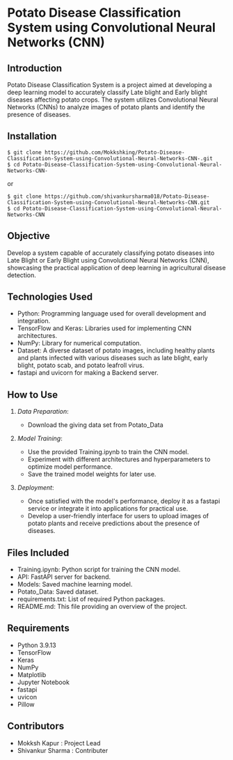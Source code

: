 # Potato Disease Classification System using Convolutional Neural Networks (CNN)

## Introduction
Potato Disease Classification System is a project aimed at developing a deep learning model to accurately classify Late blight and Early blight diseases affecting potato crops. The system utilizes Convolutional Neural Networks (CNNs) to analyze images of potato plants and identify the presence of diseases.

## Installation
```
$ git clone https://github.com/Mokkshking/Potato-Disease-Classification-System-using-Convolutional-Neural-Networks-CNN-.git
$ cd Potato-Disease-Classification-System-using-Convolutional-Neural-Networks-CNN-
```
or 
```
$ git clone https://github.com/shivankursharma018/Potato-Disease-Classification-System-using-Convolutional-Neural-Networks-CNN.git
$ cd Potato-Disease-Classification-System-using-Convolutional-Neural-Networks-CNN
```

## Objective
Develop a system capable of accurately classifying potato diseases into Late Blight or Early Blight using Convolutional Neural Networks (CNN), showcasing the practical application of deep learning in agricultural disease detection.

## Technologies Used
- Python: Programming language used for overall development and integration.
- TensorFlow and Keras: Libraries used for implementing CNN architectures.
- NumPy: Library for numerical computation.
- Dataset: A diverse dataset of potato images, including healthy plants and plants infected with various diseases such as  late blight, early blight, potato scab, and potato leafroll virus.
- fastapi and uvicorn for making a Backend server.

## How to Use
1. *Data Preparation*:
   - Download the giving data set from Potato_Data

2. *Model Training*:
   - Use the provided Training.ipynb  to train the CNN model.
   - Experiment with different architectures and hyperparameters to optimize model performance.
   - Save the trained model weights for later use.

4. *Deployment*:
   - Once satisfied with the model's performance, deploy it as a fastapi service or integrate it into applications for practical use.
   - Develop a user-friendly interface for users to upload images of potato plants and receive predictions about the presence of diseases.

## Files Included
- Training.ipynb: Python script for training the CNN model.
- API: FastAPI server for backend.
- Models: Saved machine learning model.
- Potato_Data: Saved dataset.
- requirements.txt: List of required Python packages.
- README.md: This file providing an overview of the project.

## Requirements
- Python 3.9.13
- TensorFlow
- Keras
- NumPy
- Matplotlib 
- Jupyter Notebook 
- fastapi
- uvicon
- Pillow

## Contributors
- Mokksh Kapur      : Project Lead
- Shivankur Sharma  : Contributer
